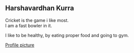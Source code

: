 ## Harshavardhan Kurra

Cricket is the game i like most.<br> I am a fast bowler in it.

I like to be healthy, by eating proper food and going to gym.

[Profile picture](profile_picture.jpg)
